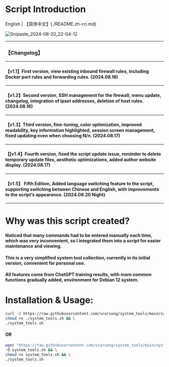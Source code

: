 # Script Introduction

English | 【简体中文】(./README.zh-cn.md)

![Snipaste_2024-08-20_22-04-12](https://github.com/user-attachments/assets/2e6a7d86-4049-480c-93d8-29d86a1cff20)

---

### 【Changelog】

---

#### 【v1.1】First version, view existing inbound firewall rules, including Docker port rules and forwarding rules. (2024.08.16)

---

#### 【v1.2】Second version, SSH management for the firewall, menu update, changelog, integration of ipset addresses, deletion of host rules. (2024.08.16)

---

#### 【v1.3】Third version, fine-tuning, color optimization, improved readability, key information highlighted, session screen management, fixed updating even when choosing N/n. (2024.08.17)

---

#### 【[v1.4】Fourth version, fixed the script update issue, reminder to delete temporary update files, aesthetic optimizations, added author website display. (2024.08.17)

---
#### 【v1.5】 Fifth Edition, Added language switching feature to the script, supporting switching between Chinese and English, with improvements to the script’s appearance. (2024.08.20 Night)
---
# Why was this script created?

#### Noticed that many commands had to be entered manually each time, which was very inconvenient, so I integrated them into a script for easier maintenance and viewing.
#### This is a very simplified system tool collection, currently in its initial version, convenient for personal use.
#### All features come from ChatGPT training results, with more common functions gradually added, environment for Debian 12 system.

# Installation & Usage:

```bash
curl -O https://raw.githubusercontent.com/scarsong/system_tools/main/system_tools.sh && \
chmod +x ./system_tools.sh && \
./system_tools.sh
```
#### OR
```bash
wget "https://raw.githubusercontent.com/scarsong/system_tools/main/system_tools.sh?$(date +%s)" \
-O system_tools.sh && \
chmod +x system_tools.sh && \
./system_tools.sh
```
